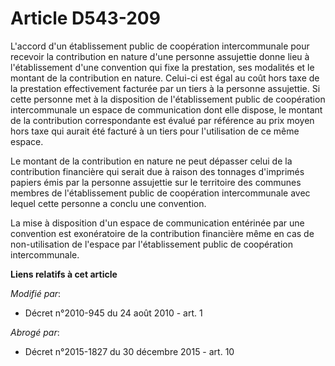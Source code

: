 # Article D543-209

L'accord d'un établissement public de coopération intercommunale pour recevoir la contribution en nature d'une personne
assujettie donne lieu à l'établissement d'une convention qui fixe la prestation, ses modalités et le montant de la
contribution en nature. Celui-ci est égal au coût hors taxe de la prestation effectivement facturée par un tiers à la
personne assujettie. Si cette personne met à la disposition de l'établissement public de coopération intercommunale un espace
de communication dont elle dispose, le montant de la contribution correspondante est évalué par référence au prix moyen hors
taxe qui aurait été facturé à un tiers pour l'utilisation de ce même espace. 

Le montant de la contribution en nature ne peut dépasser celui de la contribution financière qui serait due à raison des
tonnages d'imprimés papiers émis par la personne assujettie sur le territoire des communes membres de l'établissement public
de coopération intercommunale avec lequel cette personne a conclu une convention. 

La mise à disposition d'un espace de communication entérinée par une convention est exonératoire de la contribution
financière même en cas de non-utilisation de l'espace par l'établissement public de coopération intercommunale.

**Liens relatifs à cet article**

_Modifié par_:

  - Décret n°2010-945 du 24 août 2010 - art. 1

_Abrogé par_:

  - Décret n°2015-1827 du 30 décembre 2015 - art. 10

